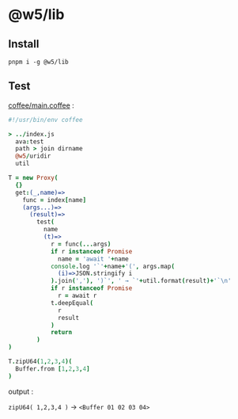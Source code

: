 [‼️]: ✏️README.mdt

# @w5/lib

## Install

```
pnpm i -g @w5/lib
```

## Test

[coffee/main.coffee](./coffee/main.coffee) :

```coffee
#!/usr/bin/env coffee

> ../index.js
  ava:test
  path > join dirname
  @w5/uridir
  util

T = new Proxy(
  {}
  get:(_,name)=>
    func = index[name]
    (args...)=>
      (result)=>
        test(
          name
          (t)=>
            r = func(...args)
            if r instanceof Promise
              name = 'await '+name
            console.log '`'+name+'(', args.map(
              (i)=>JSON.stringify i
            ).join(','), ')`', ' → `'+util.format(result)+'`\n'
            if r instanceof Promise
              r = await r
            t.deepEqual(
              r
              result
            )
            return
        )
)

T.zipU64(1,2,3,4)(
  Buffer.from [1,2,3,4]
)
```

output :

`zipU64( 1,2,3,4 )`  → `<Buffer 01 02 03 04>`
